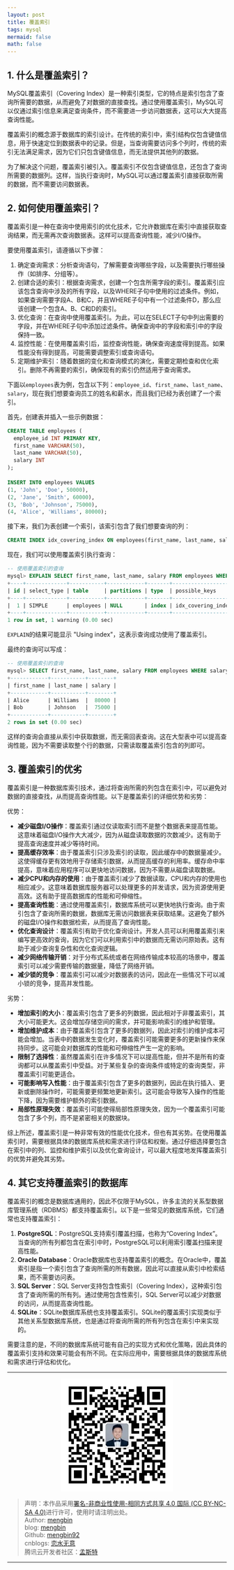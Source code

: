 ```yaml
---
layout: post
title: 覆盖索引
tags: mysql
mermaid: false
math: false
---  
```


## 1. 什么是覆盖索引？

MySQL覆盖索引（Covering Index）是一种索引类型，它的特点是索引包含了查询所需要的数据，从而避免了对数据的直接查找。通过使用覆盖索引，MySQL可以仅通过索引信息来满足查询条件，而不需要进一步访问数据表，这可以大大提高查询性能。

覆盖索引的概念源于数据库的索引设计。在传统的索引中，索引结构仅包含键值信息，用于快速定位到数据表中的记录。但是，当查询需要访问多个列时，传统的索引无法满足需求，因为它们只包含键值信息，而无法提供其他列的数据。

为了解决这个问题，覆盖索引被引入。覆盖索引不仅包含键值信息，还包含了查询所需要的数据列。这样，当执行查询时，MySQL可以通过覆盖索引直接获取所需的数据，而不需要访问数据表。

## 2. 如何使用覆盖索引？

覆盖索引是一种在查询中使用索引的优化技术，它允许数据库在索引中直接获取查询结果，而无需再次查询数据表。这样可以提高查询性能，减少I/O操作。

要使用覆盖索引，请遵循以下步骤：

1. 确定查询需求：分析查询语句，了解需要查询哪些字段，以及需要执行哪些操作（如排序、分组等）。
2. 创建合适的索引：根据查询需求，创建一个包含所需字段的索引。覆盖索引应该包含查询中涉及的所有字段，以及WHERE子句中使用的过滤条件。例如，如果查询需要字段A、B和C，并且WHERE子句中有一个过滤条件D，那么应该创建一个包含A、B、C和D的索引。
3. 优化查询：在查询中使用覆盖索引。为此，可以在SELECT子句中列出需要的字段，并在WHERE子句中添加过滤条件。确保查询中的字段和索引中的字段保持一致。
4. 监控性能：在使用覆盖索引后，监控查询性能，确保查询速度得到提高。如果性能没有得到提高，可能需要调整索引或查询语句。
5. 定期维护索引：随着数据的变化和查询模式的演化，需要定期检查和优化索引。删除不再需要的索引，确保现有的索引仍然适用于查询需求。

下面以`employees`表为例，包含以下列：`employee_id`、`first_name`、`last_name`、`salary`，现在我们想要查询员工的姓名和薪水，而且我们已经为表创建了一个索引。

首先，创建表并插入一些示例数据：

```sql
CREATE TABLE employees (
  employee_id INT PRIMARY KEY,
  first_name VARCHAR(50),
  last_name VARCHAR(50),
  salary INT
);

INSERT INTO employees VALUES
(1, 'John', 'Doe', 50000),
(2, 'Jane', 'Smith', 60000),
(3, 'Bob', 'Johnson', 75000),
(4, 'Alice', 'Williams', 80000);
```

接下来，我们为表创建一个索引，该索引包含了我们想要查询的列：

```sql
CREATE INDEX idx_covering_index ON employees(first_name, last_name, salary);
```

现在，我们可以使用覆盖索引执行查询：

```sql
-- 使用覆盖索引的查询
mysql> EXPLAIN SELECT first_name, last_name, salary FROM employees WHERE salary > 60000;
+----+-------------+-----------+------------+-------+--------------------+--------------------+---------+------+------+----------+--------------------------+
| id | select_type | table     | partitions | type  | possible_keys      | key                | key_len | ref  | rows | filtered | Extra                    |
+----+-------------+-----------+------------+-------+--------------------+--------------------+---------+------+------+----------+--------------------------+
|  1 | SIMPLE      | employees | NULL       | index | idx_covering_index | idx_covering_index | 411     | NULL |    4 |    33.33 | Using where; Using index |
+----+-------------+-----------+------------+-------+--------------------+--------------------+---------+------+------+----------+--------------------------+
1 row in set, 1 warning (0.00 sec)
```

`EXPLAIN`的结果可能显示 "Using index"，这表示查询成功使用了覆盖索引。

最终的查询可以写成：

```sql
-- 使用覆盖索引的查询
mysql> SELECT first_name, last_name, salary FROM employees WHERE salary > 60000;
+------------+-----------+--------+
| first_name | last_name | salary |
+------------+-----------+--------+
| Alice      | Williams  |  80000 |
| Bob        | Johnson   |  75000 |
+------------+-----------+--------+
2 rows in set (0.00 sec)
```

这样的查询会直接从索引中获取数据，而无需回表查询。这在大型表中可以提高查询性能，因为不需要读取整个行的数据，只需读取覆盖索引包含的列即可。  

## 3. 覆盖索引的优劣

覆盖索引是一种数据库索引技术，通过将查询所需的列包含在索引中，可以避免对数据的直接查找，从而提高查询性能。以下是覆盖索引的详细优势和劣势：

优势：

- **减少磁盘I/O操作**：覆盖索引通过仅读取索引而不是整个数据表来提高性能。这意味着磁盘I/O操作大大减少，因为从磁盘读取数据的次数减少。这有助于提高查询速度并减少等待时间。
- **提高缓存效率**：由于覆盖索引只涉及索引的读取，因此缓存中的数据量减少。这使得缓存更有效地用于存储索引数据，从而提高缓存的利用率。缓存命中率提高，意味着应用程序可以更快地访问数据，因为不需要从磁盘读取数据。
- **减少CPU和内存的使用**：由于覆盖索引减少了数据读取，CPU和内存的使用也相应减少。这意味着数据库服务器可以处理更多的并发请求，因为资源使用更高效。这有助于提高数据库的性能和可伸缩性。
- **提高查询性能**：通过使用覆盖索引，数据库系统可以更快地执行查询。由于索引包含了查询所需的数据，数据库无需访问数据表来获取结果。这避免了额外的磁盘I/O操作和数据检索，从而提高了查询性能。
- **优化查询设计**：覆盖索引有助于优化查询设计。开发人员可以利用覆盖索引来编写更高效的查询，因为它们可以利用索引中的数据而无需访问原始表。这有助于减少查询复杂性和优化查询逻辑。
- **减少网络传输开销**：对于分布式系统或者在网络传输成本较高的场景中，覆盖索引可以减少需要传输的数据量，降低了网络开销。
- **减少锁的竞争**：覆盖索引可以减少对数据表的访问，因此在一些情况下可以减小锁的竞争，提高并发性能。

劣势：

- **增加索引的大小**：覆盖索引包含了更多的列数据，因此相对于非覆盖索引，其大小可能更大。这会增加存储空间的需求，并可能影响索引的维护和管理。
- **增加维护成本**：由于覆盖索引包含了更多的数据列，因此对索引的维护成本可能会增加。当表中的数据发生变化时，覆盖索引可能需要更多的更新操作来保持同步。这可能会对数据库的性能和可伸缩性产生一定的影响。
- **限制了选择性**：虽然覆盖索引在许多情况下可以提高性能，但并不是所有的查询都可以从覆盖索引中受益。对于某些复杂的查询条件或特定的查询类型，非覆盖索引可能更适合。
- **可能影响写入性能**：由于覆盖索引包含了更多的数据列，因此在执行插入、更新或删除操作时，可能需要更频繁地更新索引。这可能会导致写入操作的性能下降，因为需要维护额外的索引数据。
- **局部性原理失效**：覆盖索引可能使得局部性原理失效，因为一个覆盖索引可能包含了多个列，而不是紧密相关的数据块。

综上所述，覆盖索引是一种非常有效的性能优化技术，但也有其劣势。在使用覆盖索引时，需要根据具体的数据库系统和需求进行评估和权衡。通过仔细选择要包含在索引中的列、监控和维护索引以及优化查询设计，可以最大程度地发挥覆盖索引的优势并避免其劣势。

## 4. 其它支持覆盖索引的数据库

覆盖索引的概念是数据库通用的，因此不仅限于MySQL，许多主流的关系型数据库管理系统（RDBMS）都支持覆盖索引。以下是一些常见的数据库系统，它们通常也支持覆盖索引：

1. **PostgreSQL**：PostgreSQL支持索引覆盖扫描，也称为“Covering Index”。当查询的所有列都包含在索引中时，PostgreSQL可以利用索引覆盖扫描来提高性能。
2. **Oracle Database**：Oracle数据库也支持覆盖索引的概念。在Oracle中，覆盖索引是指一个索引包含了查询所需的所有数据，因此可以直接从索引中检索结果，而不需要访问表。
3. **SQL Server**：SQL Server支持包含性索引（Covering Index），这种索引包含了查询所需的所有列。通过使用包含性索引，SQL Server可以减少对数据的访问，从而提高查询性能。
4. **SQLite**：SQLite数据库系统也支持覆盖索引。SQLite的覆盖索引实现类似于其他关系型数据库系统，也是通过将查询所需的所有列包含在索引中来实现的。

需要注意的是，不同的数据库系统可能有自己的实现方式和优化策略，因此具体的覆盖索引支持和效果可能会有所不同。在实际应用中，需要根据具体的数据库系统和需求进行评估和优化。

---

<div align="center">
  <img src="../img/qrcode_wechat.jpg" alt="孟斯特">
</div>

> 声明：本作品采用[署名-非商业性使用-相同方式共享 4.0 国际 (CC BY-NC-SA 4.0)](https://creativecommons.org/licenses/by-nc-sa/4.0/deed.zh)进行许可，使用时请注明出处。  
> Author: [mengbin](mengbin1992@outlook.com)  
> blog: [mengbin](https://mengbin.top)  
> Github: [mengbin92](https://mengbin92.github.io/)  
> cnblogs: [恋水无意](https://www.cnblogs.com/lianshuiwuyi/)  
> 腾讯云开发者社区：[孟斯特](https://cloud.tencent.com/developer/user/6649301)  

---
